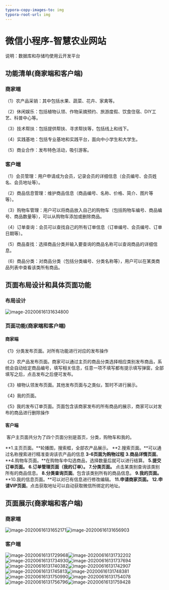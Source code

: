 ```yaml
---
typora-copy-images-to: img
typora-root-url: img
---
```


# 微信小程序-智慧农业网站

说明：数据库和存储均使用云开发平台

## 功能清单(商家端和客户端)

### 商家端

（1）农产品采销：其中包括水果、蔬菜、花卉、家禽等。

（2）休闲娱乐：包括植物认领、作物采摘预约、旅游度假、饮食住宿、DIY工艺、科普中心等。

（3）技术帮扶：包括提供帮扶、寻求帮扶等，包括线上和线下。

（4）实践基地：包括专业基地和实践平台，面向中小学生和大学生。

（5）商业合作：发布特色活动，吸引游客。

### 客户端

（1）会员管理：用户申请成为会员，记录会员的详细信息（会员编号、会员姓名、会员地址等）。

（2）商品信息管理：维护商品信息（商品编号、名称、价格、简介、图片等等）。

（3）购物车管理：用户可以将商品放入自己的购物车（包括购物车编号、商品编号、商品数量等），可以从购物车添加或删除商品。

（4）订单查询：会员可以查找自己的所有订单信息（订单编号、会员编号、订单日期等）。

（5）商品查找：选择商品分类并输入要查询的商品名称可以查询商品的详细信息。

（6）商品分类：对商品分类（包括分类编号、分类名称等），用户可以在某类商品列表中查看该类所有商品。

## 页面布局设计和具体页面功能

### 布局设计

![image-20200616131634800](https://github.com/trammels-zjx/wx-Smart-Agriculture-Website/blob/master/img/image-20200616131634800.png)

### 页面功能(商家端和客户端)

#### 商家端

《1》分类发布页面。对所有功能进行对应的发布操作

《2》农产品发布页面。商家可以通过主页的商品分类选择相应类别发布商品，系统会自动给定商品编号，填写相关信息，任意一项不填写都有提示填写弹窗，全部填写之后，点击发布之后便可发布。

《3》植物认领发布页面。其他发布页面与之类似，暂时不进行展示。

《4》我的页面。

《5》我的发布订单页面。页面包含该商家发布的所有商品的展示，商家可以对发布的商品进行删除操作 

#### 客户端

​	客户主页面共分为了四个页面分别是首页，分类，购物车和我的。

**1.主页页面。**轮播图，搜索框，全部农产品展示。
**2.搜索页面。**可以通过名称搜索进行精准查询该农产品的信息
**3-6页面为购物过程**
**3.商品详情页面**。
**4.购物车页面。**在购物车中勾选商品，选择数量后就可以进行结算。
**5.提交订单页面。**
**6.订单管理页面（我的订单）。**
**7.分类页面。** 点击某类别查询该类别所有的商品信息。
**8.分类查询页面**。包含该类别所有的商品信息。
**9.我的页面。**
**10.我的信息页面。**可以对已有信息进行修改编辑。
**11.申请商家页面。**
**12.申请VIP页面**。点击获取地址可以自动获取微信所绑定的地址。

## 页面展示(商家端和客户端)

### 商家端

![image-20200616131652171](/image-20200616131652171.png)![image-20200616131656903](/image-20200616131656903.png)

### 客户端

![image-20200616131729968](/image-20200616131729968.png)![image-20200616131732202](/image-20200616131732202.png)![image-20200616131734930](/image-20200616131734930.png)![image-20200616131737694](/image-20200616131737694.png)![image-20200616131740382](/image-20200616131740382.png)![image-20200616131742907](/image-20200616131742907.png)![image-20200616131745813](/image-20200616131745813.png)![image-20200616131748381](/image-20200616131748381.png)![image-20200616131750990](/image-20200616131750990.png)![image-20200616131754078](/image-20200616131754078.png)![image-20200616131756796](/image-20200616131756796.png)![image-20200616131759428](/image-20200616131759428.png)
